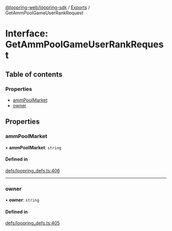 [@loopring-web/loopring-sdk](../README.md) / [Exports](../modules.md) / GetAmmPoolGameUserRankRequest

# Interface: GetAmmPoolGameUserRankRequest

## Table of contents

### Properties

- [ammPoolMarket](GetAmmPoolGameUserRankRequest.md#ammpoolmarket)
- [owner](GetAmmPoolGameUserRankRequest.md#owner)

## Properties

### ammPoolMarket

• **ammPoolMarket**: `string`

#### Defined in

[defs/loopring_defs.ts:406](https://github.com/Loopring/loopring_sdk/blob/d5fca11/src/defs/loopring_defs.ts#L406)

___

### owner

• **owner**: `string`

#### Defined in

[defs/loopring_defs.ts:405](https://github.com/Loopring/loopring_sdk/blob/d5fca11/src/defs/loopring_defs.ts#L405)
